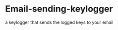 Email-sending-keylogger
=======================

a keylogger that sends the logged keys to your email
